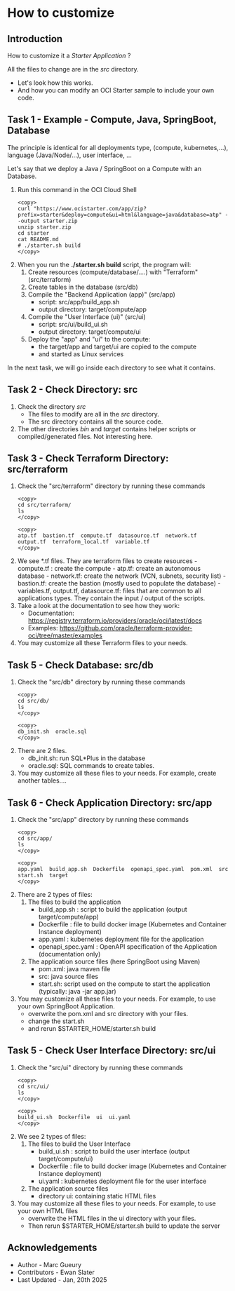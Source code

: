 
# How to customize

## Introduction

How to customize it a *Starter Application* ?

All the files to change are in the *src* directory.
- Let's look how this works. 
- And how you can modify an OCI Starter sample to include your own code.  

## Task 1 - Example - Compute, Java, SpringBoot, Database

The principle is identical for all deployments type, (compute, kubernetes,...), language (Java/Node/...), user interface, ...

Let's say that we deploy a Java / SpringBoot on a Compute with an Database.

1. Run this command in the OCI Cloud Shell
    ````
    <copy>
    curl "https://www.ocistarter.com/app/zip?prefix=starter&deploy=compute&ui=html&language=java&database=atp" --output starter.zip
    unzip starter.zip
    cd starter
    cat README.md
    # ./starter.sh build
    </copy>
    ````
2. When you run the **./starter.sh build** script, the program will:
    1. Create resources (compute/database/....) with "Terraform" (src/terraform)
    2. Create tables in the database (src/db)
    3. Compile the "Backend Application (app)" (src/app) 
        - script: src/app/build_app.sh
        - output directory: target/compute/app
    4. Compile the "User Interface (ui)" (src/ui)
        - script: src/ui/build_ui.sh 
        - output directory: target/compute/ui
    5. Deploy the "app" and "ui" to the compute:
        - the target/app and target/ui are copied to the compute 
        - and started as Linux services

In the next task, we will go inside each directory to see what it contains.

## Task 2 - Check Directory: src 

1. Check the directory *src*
    - The files to modify are all in the *src* directory. 
    - The src directory contains all the source code. 
2. The other directories *bin* and *target* contains helper scripts or compiled/generated files. Not interesting here.

## Task 3 - Check Terraform Directory: src/terraform 

1. Check the "src/terraform" directory by running these commands
    ````
    <copy>
    cd src/terraform/
    ls
    </copy>
    ````
    ````
    <copy>    
    atp.tf  bastion.tf  compute.tf  datasource.tf  network.tf  output.tf  terraform_local.tf  variable.tf
    </copy>
    ````
2. We see *.tf files. They are terraform files to create resources
        - compute.tf : create the compute
        - atp.tf: create an autonomous database
        - network.tf: create the network (VCN, subnets, security list)
        - bastion.tf: create the bastion (mostly used to populate the database)
        - variables.tf, output.tf, datasource.tf: files that are common to all applications types. They contain the input / output of the scripts.
3. Take a look at the documentation to see how they work:
    - Documentation: https://registry.terraform.io/providers/oracle/oci/latest/docs
    - Examples: https://github.com/oracle/terraform-provider-oci/tree/master/examples
4. You may customize all these Terraform files to your needs. 

## Task 5 - Check Database: src/db

1. Check the "src/db" directory by running these commands
    ````
    <copy>
    cd src/db/
    ls
    </copy>
    ````
    ````
    <copy>
    db_init.sh  oracle.sql
    </copy>
    ````
2. There are 2 files. 
    - db_init.sh: run SQL*Plus in the database 
    - oracle.sql: SQL commands to create tables.
3. You may customize all these files to your needs. For example, create another tables....

## Task 6 - Check Application Directory: src/app

1. Check the "src/app" directory by running these commands
    ````
    <copy>
    cd src/app/
    ls
    </copy>
    ````
    ````
    <copy>
    app.yaml  build_app.sh  Dockerfile  openapi_spec.yaml  pom.xml  src  start.sh  target
    </copy>
    ````
2. There are 2 types of files:
    1. The files to build the application
        - build_app.sh : script to build the application (output target/compute/app)
        - Dockerfile : file to build docker image (Kubernetes and Container Instance deployment)
        - app.yaml : kubernetes deployment file for the application
        - openapi_spec.yaml : OpenAPI specification of the Application (documentation only) 
    2. The application source files (here SpringBoot using Maven)
        - pom.xml: java maven file
        - src: java source files
        - start.sh: script used on the compute to start the application (typically: java -jar app.jar)
3. You may customize all these files to your needs. For example, to use your own SpringBoot Application.
    - overwrite the pom.xml and src directory with your files.
    - change the start.sh
    - and rerun $STARTER_HOME/starter.sh build

## Task 5 - Check User Interface Directory: src/ui

1. Check the "src/ui" directory by running these commands
    ````
    <copy>
    cd src/ui/
    ls
    </copy>
    ````
    ````
    <copy>
    build_ui.sh  Dockerfile  ui  ui.yaml
    </copy>
    ````
2. We see 2 types of files:
    1. The files to build the User Interface
        - build_ui.sh : script to build the user interface (output target/compute/ui)
        - Dockerfile : file to build docker image (Kubernetes and Container Instance deployment)
        - ui.yaml : kubernetes deployment file for the user interface
    2. The application source files 
        - directory ui: containing static HTML files
3. You may customize all these files to your needs. For example, to use your own HTML files
   - overwrite the HTML files in the ui directory with your files.
   - Then rerun $STARTER_HOME/starter.sh build to update the server

## Acknowledgements 

* Author - Marc Gueury
* Contributors - Ewan Slater 
* Last Updated - Jan, 20th 2025